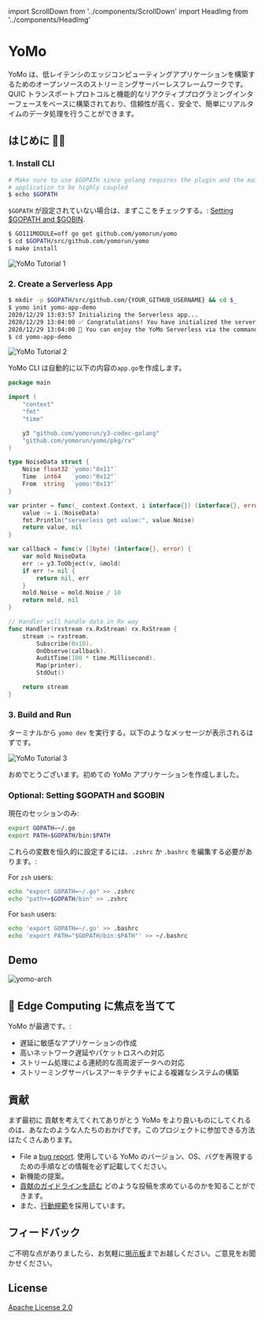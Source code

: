 import ScrollDown from '../components/ScrollDown'
import HeadImg from '../components/HeadImg'

# YoMo

YoMo は、低レイテンシのエッジコンピューティングアプリケーションを構築するためのオープンソースのストリーミングサーバーレスフレームワークです。QUIC トランスポートプロトコルと機能的なリアクティブプログラミングインターフェースをベースに構築されており、信頼性が高く、安全で、簡単にリアルタイムのデータ処理を行うことができます。

<HeadImg></HeadImg>

<div className='plate violet'>

## はじめに 👨‍💻

### 1. Install CLI

```bash
# Make sure to use $GOPATH since golang requires the plugin and the main
# application to be highly coupled
$ echo $GOPATH
```

`$GOPATH` が設定されていない場合は、まずここをチェックする。: [Setting $GOPATH and $GOBIN](#optional-set-gopath-and-gobin).

```bash
$ GO111MODULE=off go get github.com/yomorun/yomo
$ cd $GOPATH/src/github.com/yomorun/yomo
$ make install
```

![YoMo Tutorial 1](/tutorial-1.png)

### 2. Create a Serverless App

```bash
$ mkdir -p $GOPATH/src/github.com/{YOUR_GITHUB_USERNAME} && cd $_
$ yomo init yomo-app-demo
2020/12/29 13:03:57 Initializing the Serverless app...
2020/12/29 13:04:00 ✅ Congratulations! You have initialized the serverless app successfully.
2020/12/29 13:04:00 🎉 You can enjoy the YoMo Serverless via the command: yomo dev
$ cd yomo-app-demo
```

![YoMo Tutorial 2](/tutorial-2.png)

YoMo CLI は自動的に以下の内容の`app.go`を作成します。

```go
package main

import (
	"context"
	"fmt"
	"time"

	y3 "github.com/yomorun/y3-codec-golang"
	"github.com/yomorun/yomo/pkg/rx"
)

type NoiseData struct {
	Noise float32 `yomo:"0x11"`
	Time  int64   `yomo:"0x12"`
	From  string  `yomo:"0x13"`
}

var printer = func(_ context.Context, i interface{}) (interface{}, error) {
	value := i.(NoiseData)
	fmt.Println("serverless get value:", value.Noise)
	return value, nil
}

var callback = func(v []byte) (interface{}, error) {
	var mold NoiseData
	err := y3.ToObject(v, &mold)
	if err != nil {
		return nil, err
	}
	mold.Noise = mold.Noise / 10
	return mold, nil
}

// Handler will handle data in Rx way
func Handler(rxstream rx.RxStream) rx.RxStream {
	stream := rxstream.
		Subscribe(0x10).
		OnObserve(callback).
		AuditTime(100 * time.Millisecond).
		Map(printer).
		StdOut()

	return stream
}
```

### 3. Build and Run

ターミナルから `yomo dev` を実行する。以下のようなメッセージが表示されるはずです。

![YoMo Tutorial 3](/tutorial-3.png)

おめでとうございます。初めての YoMo アプリケーションを作成しました。

### Optional: Setting $GOPATH and $GOBIN

現在のセッションのみ:

```bash
export GOPATH=~/.go
export PATH=$GOPATH/bin:$PATH
```

これらの変数を恒久的に設定するには、`.zshrc` か `.bashrc` を編集する必要があります。:

For `zsh` users:

```bash
echo "export GOPATH=~/.go" >> .zshrc
echo "path+=$GOPATH/bin" >> .zshrc
```

For `bash` users:

```bash
echo 'export GOPATH=~/.go' >> .bashrc
echo 'export PATH="$GOPATH/bin:$PATH"' >> ~/.bashrc
```

<ScrollDown content="Scroll down to learn more"></ScrollDown>

</div>

<div id="tip1" className="cut_line"></div>

<div className='plate blue'>

## Demo

![yomo-arch](https://yomo.run/yomo-arch-v0.7.png)

</div>

<div id="tip1" className="cut_line"></div>

<div className='plate blue'>

## 🎯 Edge Computing に焦点を当てて

YoMo が最適です。:

- 遅延に敏感なアプリケーションの作成
- 高いネットワーク遅延やパケットロスへの対応
- ストリーム処理による連続的な高周波データへの対応
- ストリーミングサーバレスアーキテクチャによる複雑なシステムの構築
</div>

<div id="tip1" className="cut_line"></div>

<div className='plate violet'>

## 貢献

まず最初に 貢献を考えてくれてありがとう YoMo をより良いものにしてくれるのは、あなたのような人たちのおかげです。このプロジェクトに参加できる方法はたくさんあります。

- File a [bug report](https://github.com/yomorun/yomo/issues/new?assignees=&labels=bug&template=bug_report.md&title=%5BBUG%5D). 使用している YoMo のバージョン、OS、バグを再現するための手順などの情報を必ず記載してください。
- 新機能の提案。
- [貢献のガイドラインを読む](https://github.com/yomorun/yomo/blob/master/CONTRIBUTING.md) どのような投稿を求めているのかを知ることができます。
- また、[行動規範](https://github.com/yomorun/yomo/blob/master/CODE_OF_CONDUCT.md)を採用しています。

</div>

<div id="tip1" className="cut_line"></div>

<div className='plate blue'>

## フィードバック

ご不明な点がありましたら、お気軽に[掲示板](https://github.com/yomorun/yomo/discussions)までお越しください。ご意見をお聞かせください。

</div>

<div id="tip1" className="cut_line"></div>

<div className='plate violet'>

## License

[Apache License 2.0](http://www.apache.org/licenses/LICENSE-2.0.html)

</div>
